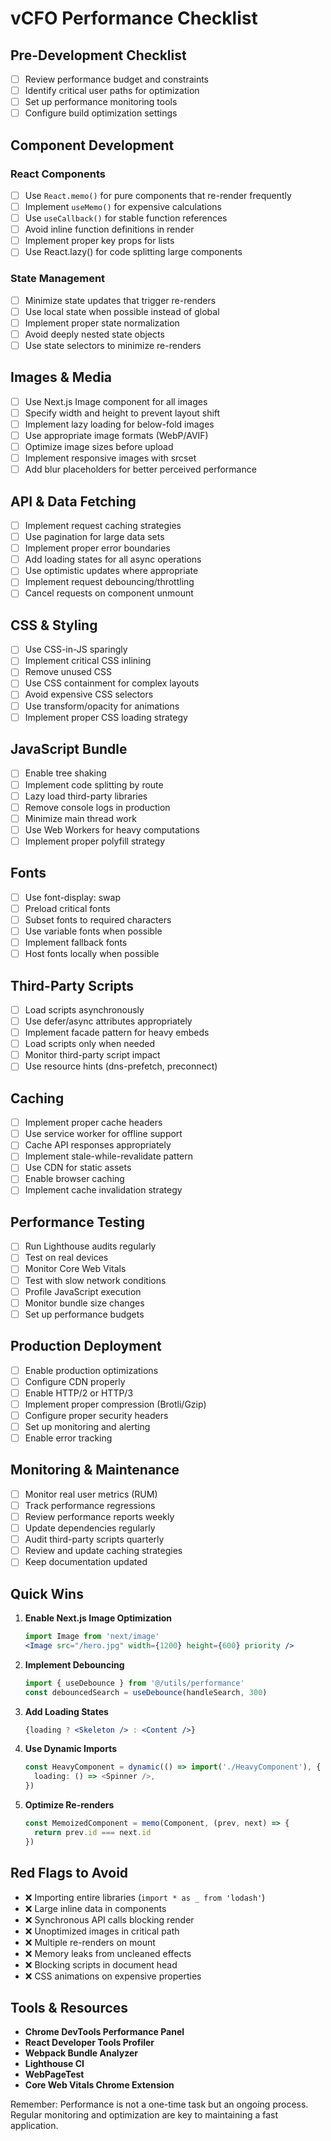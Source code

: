 # vCFO Performance Checklist

## Pre-Development Checklist

- [ ] Review performance budget and constraints
- [ ] Identify critical user paths for optimization
- [ ] Set up performance monitoring tools
- [ ] Configure build optimization settings

## Component Development

### React Components
- [ ] Use `React.memo()` for pure components that re-render frequently
- [ ] Implement `useMemo()` for expensive calculations
- [ ] Use `useCallback()` for stable function references
- [ ] Avoid inline function definitions in render
- [ ] Implement proper key props for lists
- [ ] Use React.lazy() for code splitting large components

### State Management
- [ ] Minimize state updates that trigger re-renders
- [ ] Use local state when possible instead of global
- [ ] Implement proper state normalization
- [ ] Avoid deeply nested state objects
- [ ] Use state selectors to minimize re-renders

## Images & Media

- [ ] Use Next.js Image component for all images
- [ ] Specify width and height to prevent layout shift
- [ ] Implement lazy loading for below-fold images
- [ ] Use appropriate image formats (WebP/AVIF)
- [ ] Optimize image sizes before upload
- [ ] Implement responsive images with srcset
- [ ] Add blur placeholders for better perceived performance

## API & Data Fetching

- [ ] Implement request caching strategies
- [ ] Use pagination for large data sets
- [ ] Implement proper error boundaries
- [ ] Add loading states for all async operations
- [ ] Use optimistic updates where appropriate
- [ ] Implement request debouncing/throttling
- [ ] Cancel requests on component unmount

## CSS & Styling

- [ ] Use CSS-in-JS sparingly
- [ ] Implement critical CSS inlining
- [ ] Remove unused CSS
- [ ] Use CSS containment for complex layouts
- [ ] Avoid expensive CSS selectors
- [ ] Use transform/opacity for animations
- [ ] Implement proper CSS loading strategy

## JavaScript Bundle

- [ ] Enable tree shaking
- [ ] Implement code splitting by route
- [ ] Lazy load third-party libraries
- [ ] Remove console logs in production
- [ ] Minimize main thread work
- [ ] Use Web Workers for heavy computations
- [ ] Implement proper polyfill strategy

## Fonts

- [ ] Use font-display: swap
- [ ] Preload critical fonts
- [ ] Subset fonts to required characters
- [ ] Use variable fonts when possible
- [ ] Implement fallback fonts
- [ ] Host fonts locally when possible

## Third-Party Scripts

- [ ] Load scripts asynchronously
- [ ] Use defer/async attributes appropriately
- [ ] Implement facade pattern for heavy embeds
- [ ] Load scripts only when needed
- [ ] Monitor third-party script impact
- [ ] Use resource hints (dns-prefetch, preconnect)

## Caching

- [ ] Implement proper cache headers
- [ ] Use service worker for offline support
- [ ] Cache API responses appropriately
- [ ] Implement stale-while-revalidate pattern
- [ ] Use CDN for static assets
- [ ] Enable browser caching
- [ ] Implement cache invalidation strategy

## Performance Testing

- [ ] Run Lighthouse audits regularly
- [ ] Test on real devices
- [ ] Monitor Core Web Vitals
- [ ] Test with slow network conditions
- [ ] Profile JavaScript execution
- [ ] Monitor bundle size changes
- [ ] Set up performance budgets

## Production Deployment

- [ ] Enable production optimizations
- [ ] Configure CDN properly
- [ ] Enable HTTP/2 or HTTP/3
- [ ] Implement proper compression (Brotli/Gzip)
- [ ] Configure proper security headers
- [ ] Set up monitoring and alerting
- [ ] Enable error tracking

## Monitoring & Maintenance

- [ ] Monitor real user metrics (RUM)
- [ ] Track performance regressions
- [ ] Review performance reports weekly
- [ ] Update dependencies regularly
- [ ] Audit third-party scripts quarterly
- [ ] Review and update caching strategies
- [ ] Keep documentation updated

## Quick Wins

1. **Enable Next.js Image Optimization**
   ```jsx
   import Image from 'next/image'
   <Image src="/hero.jpg" width={1200} height={600} priority />
   ```

2. **Implement Debouncing**
   ```typescript
   import { useDebounce } from '@/utils/performance'
   const debouncedSearch = useDebounce(handleSearch, 300)
   ```

3. **Add Loading States**
   ```jsx
   {loading ? <Skeleton /> : <Content />}
   ```

4. **Use Dynamic Imports**
   ```typescript
   const HeavyComponent = dynamic(() => import('./HeavyComponent'), {
     loading: () => <Spinner />,
   })
   ```

5. **Optimize Re-renders**
   ```jsx
   const MemoizedComponent = memo(Component, (prev, next) => {
     return prev.id === next.id
   })
   ```

## Red Flags to Avoid

- ❌ Importing entire libraries (`import * as _ from 'lodash'`)
- ❌ Large inline data in components
- ❌ Synchronous API calls blocking render
- ❌ Unoptimized images in critical path
- ❌ Multiple re-renders on mount
- ❌ Memory leaks from uncleaned effects
- ❌ Blocking scripts in document head
- ❌ CSS animations on expensive properties

## Tools & Resources

- **Chrome DevTools Performance Panel**
- **React Developer Tools Profiler**
- **Webpack Bundle Analyzer**
- **Lighthouse CI**
- **WebPageTest**
- **Core Web Vitals Chrome Extension**

Remember: Performance is not a one-time task but an ongoing process. Regular monitoring and optimization are key to maintaining a fast application.
